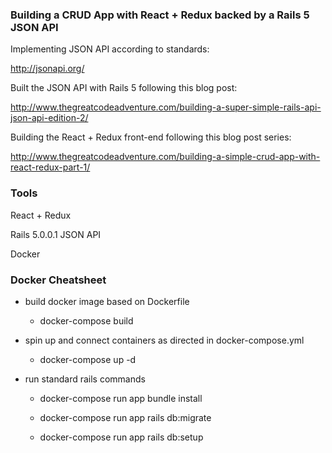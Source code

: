 ### Building a CRUD App with React + Redux backed by a Rails 5 JSON API

Implementing JSON API according to standards:

http://jsonapi.org/

Built the JSON API with Rails 5 following this blog post:

http://www.thegreatcodeadventure.com/building-a-super-simple-rails-api-json-api-edition-2/

Building the React + Redux front-end following this blog post series:

http://www.thegreatcodeadventure.com/building-a-simple-crud-app-with-react-redux-part-1/

### Tools

React + Redux

Rails 5.0.0.1 JSON API

Docker

### Docker Cheatsheet

- build docker image based on Dockerfile

  - docker-compose build

- spin up and connect containers as directed in docker-compose.yml

  - docker-compose up -d

- run standard rails commands

  - docker-compose run app bundle install

  - docker-compose run app rails db:migrate

  - docker-compose run app rails db:setup
